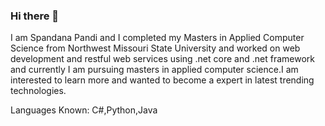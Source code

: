 ### Hi there 👋


I am Spandana Pandi  and I completed my Masters in Applied Computer Science from Northwest Missouri State University and worked on web development and restful web services using .net core and .net framework and currently I am pursuing masters in applied computer science.I am interested to learn more and wanted to become a expert in latest trending technologies.

Languages Known: C#,Python,Java

